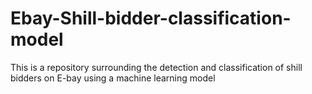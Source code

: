 # Ebay-Shill-bidder-classification-model
This is a repository surrounding the detection and classification of shill bidders on E-bay using a machine learning model
